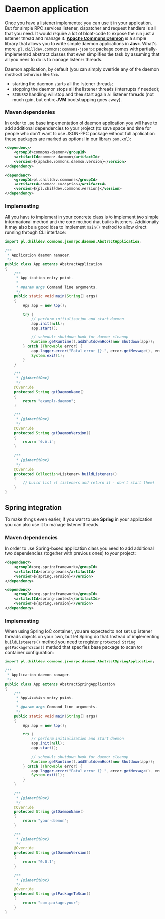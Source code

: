 <!---
# This file is part of the ChillDev-Commons.
#
# @license http://mit-license.org/ The MIT license
# @copyright 2015 © by Rafał Wrzeszcz - Wrzasq.pl.
-->

# Daemon application

Once you have a [listener](./listener.html) implemented you can use it in your application. But for simple RPC services listener, dispatcher and request handlers is all that you need. It would require a lot of bloat-code to expose the run just a listener thread and manage it. [**Apache Commons Daemon**](http://commons.apache.org/proper/commons-daemon/) is a simple library that allows you to write simple daemon applications in **Java**. What's more, `pl.chilldev.commons:commons-jsonrpc` package comes with partially-implemented abstract classes that even simplifies the task by assuming that all you need to do is to manage listener threads.

Daemon application, by default (you can simply override any of the daemon method) behavies like this:

-   starting the daemon starts all the listener threads;
-   stopping the daemon stops all the listener threads (interrupts if needed);
-   `SIGUSR2` handling will stop and then start again all listener threads (not much gain, but entire **JVM** bootstrapping goes away).

### Maven dependenies

In order to use base implementation of daemon application you will have to add additional dependencies to your project (to save space and time for people who don't want to use JSON-RPC package without full application these packages are marked as optional in our library `pom.xml`):

```xml
<dependency>
    <groupId>commons-daemon</groupId>
    <artifactId>commons-daemon</artifactId>
    <version>${apache.commons.daemon.version}</version>
</dependency>

<dependency>
    <groupId>pl.chilldev.commons</groupId>
    <artifactId>commons-exception</artifactId>
    <version>${pl.chilldev.commons.version}</version>
</dependency>
```

### Implementing

All you have to implement in your concrete class is to implement two simple informational method and the core method that builds listeners. Additionally it may also be a good idea to implement `main()` method to allow direct running through CLI interface:

```java
import pl.chilldev.commons.jsonrpc.daemon.AbstractApplication;

/**
 * Application daemon manager.
 */
public class App extends AbstractApplication
{
    /**
     * Application entry point.
     *
     * @param args Command line arguments.
     */
    public static void main(String[] args)
    {
        App app = new App();

        try {
            // perform initialization and start daemon
            app.init(null);
            app.start();

            // schedule shutdown hook for daemon cleanup
            Runtime.getRuntime().addShutdownHook(new Shutdown(app));
        } catch (Throwable error) {
            app.logger.error("Fatal error {}.", error.getMessage(), error);
            System.exit(1);
        }
    }

    /**
     * {@inheritDoc}
     */
    @Override
    protected String getDaemonName()
    {
        return "example-daemon";
    }

    /**
     * {@inheritDoc}
     */
    @Override
    protected String getDaemonVersion()
    {
        return "0.0.1";
    }

    /**
     * {@inheritDoc}
     */
    @Override
    protected Collection<Listener> buildListeners()
    {
        // build list of listeners and return it - don't start them!
    }
}
```

## Spring integration

To make things even easier, if you want to use **Spring** in your application you can also use it to manage listener threads.

### Maven dependencies

In order to use Spring-based application class you need to add additional two dependencies (together with previous ones) to your project:

```xml
<dependency>
    <groupId>org.springframework</groupId>
    <artifactId>spring-beans</artifactId>
    <version>${spring.version}</version>
</dependency>

<dependency>
    <groupId>org.springframework</groupId>
    <artifactId>spring-context</artifactId>
    <version>${spring.version}</version>
</dependency>
```

### Implementing

When using Spring IoC container, you are expected to not set up listener threads objects on your own, but let Spring do that. Instead of implementing `buildListeners()` method you need to register `protected String getPackageToScan()` method that specifies base package to scan for container configuration: 

```java
import pl.chilldev.commons.jsonrpc.daemon.AbstractSpringApplication;

/**
 * Application daemon manager.
 */
public class App extends AbstractSpringApplication
{
    /**
     * Application entry point.
     *
     * @param args Command line arguments.
     */
    public static void main(String[] args)
    {
        App app = new App();

        try {
            // perform initialization and start daemon
            app.init(null);
            app.start();

            // schedule shutdown hook for daemon cleanup
            Runtime.getRuntime().addShutdownHook(new Shutdown(app));
        } catch (Throwable error) {
            app.logger.error("Fatal error {}.", error.getMessage(), error);
            System.exit(1);
        }
    }

    /**
     * {@inheritDoc}
     */
    @Override
    protected String getDaemonName()
    {
        return "your-daemon";
    }

    /**
     * {@inheritDoc}
     */
    @Override
    protected String getDaemonVersion()
    {
        return "0.0.1";
    }

    /**
     * {@inheritDoc}
     */
    @Override
    protected String getPackageToScan()
    {
        return "com.package.your";
    }
}
```
